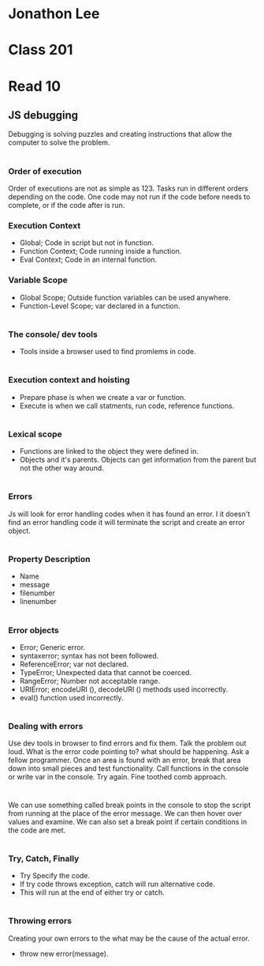 # Jonathon Lee 
# Class 201
# Read 10


## JS debugging
Debugging is solving puzzles and creating instructions that allow the computer to solve the problem.
#
### Order of execution
Order of executions are not as simple as 123. Tasks run in different orders depending on the code. One code may not run if the code before needs to complete, or if the code after is run.
### Execution Context
- Global; Code in script but not in function.
- Function Context; Code running inside a function.
- Eval Context; Code in an internal function.

### Variable Scope
- Global Scope; Outside function variables can be used anywhere.
- Function-Level Scope; var declared in a function.
#
### The console/ dev tools
- Tools inside a browser used to find promlems in code.

#
### Execution context and hoisting
- Prepare phase is when we create a var or function.
- Execute is when we call statments, run code, reference functions.
#
### Lexical scope
- Functions are linked to the object they were defined in.
- Objects and it's parents. Objects can get information from the parent but not the other way around.
#

### Errors
Js will look for error handling codes when it has found an error. I it doesn't find an error handling code it will terminate the script and create an error object.

#
### Property Description 
- Name
- message
- filenumber
- linenumber

#
### Error objects
- Error; Generic error.
- syntaxerror; syntax has not been followed.
- ReferenceError; var not declared.
- TypeError; Unexpected data that cannot be coerced.
- RangeError; Number not acceptable range.
- URIError; encodeURI (), decodeURI () methods used incorrectly. 
- eval() function used incorrectly.
#
### Dealing with errors
Use dev tools in browser to find errors and fix them. Talk the problem out loud. What is the error code pointing to? what should be happening. Ask a fellow programmer. Once an area is found with an error, break that area down into small pieces and test functionality. Call functions in the console or write var in the console. Try again. Fine toothed comb approach. 
#
We can use something called break points in the console to stop the script from running at the place of the error message. We can then hover over values and examine. We can also set a break point if certain conditions in the code are met. 
#
### Try, Catch, Finally
- Try Specify the code.
- If try code throws exception, catch will run alternative code.
- This will run at the end of either try or catch.
#
### Throwing errors
Creating your own errors to the what may be the cause of the actual error.
- throw new error(message).
